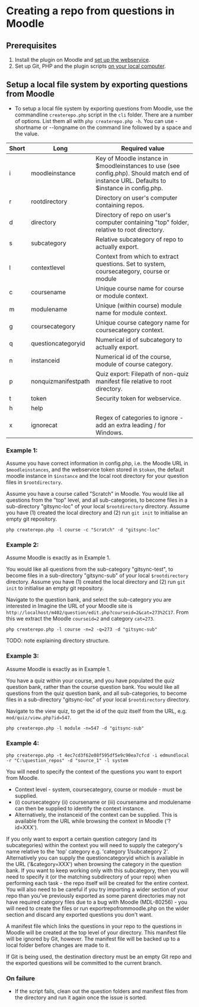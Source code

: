 # Creating a repo from questions in Moodle

## Prerequisites

1. Install the plugin on Moodle and [set up the webservice](webservicesetup.md).
2. Set up Git, PHP and the plugin scripts [on your local computer](localsetup.md).

## Setup a local file system by exporting questions from Moodle

- To setup a local file system by exporting questions from Moodle, use the commandline `createrepo.php` script in the `cli` folder. There are a number of options. List them all with `php createrepo.php -h`. You can use -shortname or --longname on the command line followed by a space and the value.

|Short|Long|Required value|
|-|-|-|
|i|moodleinstance|Key of Moodle instance in $moodleinstances to use (see config.php). Should match end of instance URL. Defaults to $instance in config.php.|
|r|rootdirectory|Directory on user's computer containing repos.|
|d|directory|Directory of repo on user's computer containing "top" folder, relative to root directory.|
|s|subcategory|Relative subcategory of repo to actually export.|
|l|contextlevel|Context from which to extract questions. Set to system, coursecategory, course or module
|c|coursename|Unique course name for course or module context.
|m|modulename|Unique (within course) module name for module context.
|g|coursecategory|Unique course category name for coursecategory context.
|q|questioncategoryid|Numerical id of subcategory to actually export.
|n|instanceid|Numerical id of the course, module of course category.
|p|nonquizmanifestpath|Quiz export: Filepath of non-quiz manifest file relative to root directory.|
|t|token|Security token for webservice.
|h|help|
|x|ignorecat|Regex of categories to ignore - add an extra leading / for Windows.

### Example 1:

Assume you have correct information in config.php, i.e. the Moodle URL in `$moodleinstances`, and the webservice token stored in `$token`, the default moodle instance in `$instance` and the local root directory for your question files in `$rootdirectory`.

Assume you have a course called "Scratch" in Moodle.  You would like all questions from the "top" level, and all sub-categories, to become files in a sub-directory "gitsync-loc" of your local `$rootdirectory` directory.  Assume you have (1) created the local directory and (2) run `git init` to initialise an empty git repository.

`php createrepo.php -l course -c "Scratch" -d "gitsync-loc" `

### Example 2:

Assume Moodle is exactly as in Example 1.

You would like all questions from the sub-category "gitsync-test", to become files in a sub-directory "gitsync-sub" of your local `$rootdirectory` directory.  Assume you have (1) created the local directory and (2) run `git init` to initialise an empty git repository.

Navigate to the question bank, and select the sub-category you are interested in 
Imagine the URL of your Moodle site is `http://localhost/m402/question/edit.php?courseid=2&cat=273%2C17`.
From this we extract the Moodle `courseid=2` and category `cat=273`.

`php createrepo.php -l course -n=2 -q=273 -d "gitsync-sub"`

TODO: note explaining directory structure.

### Example 3:

Assume Moodle is exactly as in Example 1.

You have a quiz within your course, and you have populated the _quiz_ question bank, rather than the course question bank.  You would like all questions from the quiz question bank,  and all sub-categories, to become files in a sub-directory "gitsync-loc" of your local `$rootdirectory` directory.

Navigate to the view quiz, to get the id of the quiz itself from the URL, e.g. `mod/quiz/view.php?id=547`.  

`php createrepo.php -l module -n=547 -d "gitsync-sub"`

### Example 4:

`php createrepo.php -t 4ec7cd3f62e08f595df5e9c90ea7cfcd -i edmundlocal -r "C:\question_repos" -d "source_1" -l system`

You will need to specify the context of the questions you want to export from Moodle.
- Context level - system, coursecategory, course or module - must be supplied.
- (i) coursecategory (ii) coursename or (iii) coursename and modulename can then be supplied to identify the context instance.
- Alternatively, the instanceid of the context can be supplied. This is available from the URL while browsing the context in Moodle ('?id=XXX').

If you only want to export a certain question category (and its subcategories) within the context you will need to supply the category's name relative to the 'top' category e.g. 'category 1/subcategory 2'. Alternatively you can supply the questioncategoryid which is available in the URL ('&category=XXX') when browsing the category in the question bank. If you want to keep working only with this subcategory, then you will need to specify it (or the matching subdirectory of your repo) when performing each task - the repo itself will be created for the entire context. You will also need to be careful if you try importing a wider section of your repo than you've previously exported as some parent directories may not have required category files due to a bug with Moodle (MDL-80256) - you will need to create the files or run exportrepofrommoodle.php on the wider section and discard any exported questions you don't want.

A manifest file which links the questions in your repo to the questions in Moodle will be created at the top level of your directory. This manifest file will be ignored by Git, however. The manifest file will be backed up to a local folder before changes are made to it.

If Git is being used, the destination directory must be an empty Git repo and the exported questions will be committed to the current branch.

### On failure
- If the script fails, clean out the question folders and manifest files from the directory and run it again once the issue is sorted.
